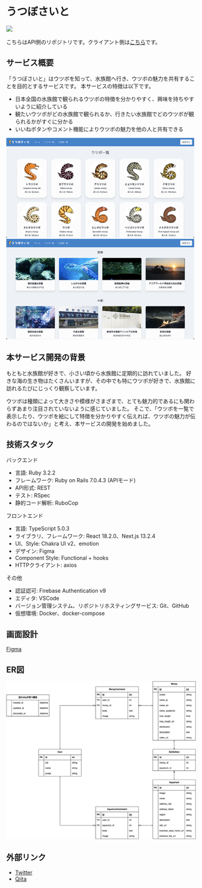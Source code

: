 # うつぼさいと

<img src="https://github.com/Utsubo256/image-storage/blob/main/utsubo-site/readme/lp.png?raw=true">

こちらはAPI側のリポジトリです。クライアント側は[こちら](https://github.com/Utsubo256/utsubo-site-client)です。

## サービス概要

「うつぼさいと」はウツボを知って、水族館へ行き、ウツボの魅力を共有することを目的とするサービスです。
本サービスの特徴は以下です。

- 日本全国の水族館で観られるウツボの特徴を分かりやすく、興味を持ちやすいように紹介している
- 観たいウツボがどの水族館で観られるか、行きたい水族館でどのウツボが観られるかがすぐに分かる
- いいねボタンやコメント機能によりウツボの魅力を他の人と共有できる

<img src="https://github.com/Utsubo256/image-storage/blob/main/utsubo-site/readme/morays.png?raw=true" width="500">
<img src="https://github.com/Utsubo256/image-storage/blob/main/utsubo-site/readme/aquaria.png?raw=true" width="500">

## 本サービス開発の背景

もともと水族館が好きで、小さい頃から水族館に定期的に訪れていました。
好きな海の生き物はたくさんいますが、その中でも特にウツボが好きで、水族館に訪れるたびにじっくり観察しています。

ウツボは種類によって大きさや模様がさまざまで、とても魅力的であるにも関わらずあまり注目されていないように感じていました。
そこで、「ウツボを一覧で表示したり、ウツボを絵にして特徴を分かりやすく伝えれば、ウツボの魅力が伝わるのではないか」と考え、本サービスの開発を始めました。

## 技術スタック

バックエンド
- 言語: Ruby 3.2.2
- フレームワーク: Ruby on Rails 7.0.4.3 (APIモード)
- API形式: REST
- テスト: RSpec
- 静的コード解析: RuboCop

フロントエンド
- 言語: TypeScript 5.0.3
- ライブラリ、フレームワーク: React 18.2.0、Next.js 13.2.4
- UI、Style: Chakra UI v2、emotion
- デザイン: Figma
- Component Style: Functional + hooks
- HTTPクライアント: axios

その他
- 認証認可: Firebase Authentication v9
- エディタ: VSCode
- バージョン管理システム、リポジトリホスティングサービス: Git、GitHub
- 仮想環境: Docker、docker-compose

## 画面設計

[Figma](https://www.figma.com/file/4ZPo7Qanlr5IXEPVTS8fs8/Utsubo-site?type=design&node-id=0-1&t=uvE21rQIoQp0aGY8-0)

## ER図
<img src="https://github.com/Utsubo256/image-storage/blob/main/utsubo-site/readme/ERD.jpg?raw=true">

## 外部リンク
- [Twitter](https://twitter.com/Utsubo256)
- [Qiita](https://qiita.com/Utsubo)
